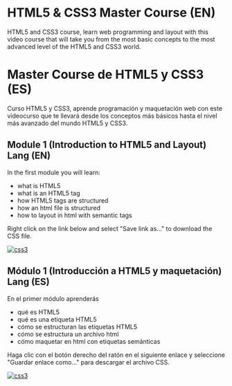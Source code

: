 # HTML5 & CSS3 Master Course (EN)

HTML5 and CSS3 course, learn web programming and layout with this video course that will take you from the most basic concepts to the most advanced level of the HTML5 and CSS3 world.

# Master Course de HTML5 y CSS3 (ES)

Curso HTML5 y CSS3, aprende programación y maquetación web con este videocurso que te llevará desde los conceptos más básicos hasta el nivel más avanzado del mundo HTML5 y CSS3.

## Module 1 (Introduction to HTML5 and Layout) Lang (EN)

In the first module you will learn:

- what is HTML5
- what is an HTML5 tag
- how HTML5 tags are structured
- how an html file is structured
- how to layout in html with semantic tags

Right click on the link below and select "Save link as..." to download the CSS file.

[![css3](https://img.shields.io/badge/styles%20CSS%20Download-blue?style=for-the-badge&logo=css3)](https://crdgom.github.io/html-css3mastercourse/Module%201/css/styles.css)


## Módulo 1 (Introducción a HTML5 y maquetación) Lang (ES)

En el primer módulo aprenderás

- qué es HTML5
- qué es una etiqueta HTML5
- cómo se estructuran las etiquetas HTML5
- cómo se estructura un archivo html
- cómo maquetar en html con etiquetas semánticas

Haga clic con el botón derecho del ratón en el siguiente enlace y seleccione "Guardar enlace como..." para descargar el archivo CSS.

[![css3](https://img.shields.io/badge/Descarga%20styles%20CSS-blue?style=for-the-badge&logo=css3)](https://crdgom.github.io/html-css3mastercourse/Module%201/css/styles.css)